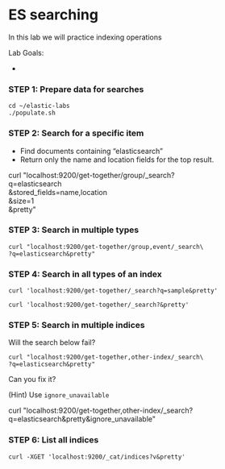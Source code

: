 # ES searching

In this lab we will practice indexing operations


Lab Goals:

* 

### STEP 1: Prepare data for searches

    cd ~/elastic-labs
    ./populate.sh

### STEP 2: Search for a specific item

* Find documents containing “elasticsearch”
* Return only the name and location fields for the top result.
 
curl "localhost:9200/get-together/group/_search?\
q=elasticsearch\
&stored_fields=name,location\
&size=1\
&pretty"

### STEP 3: Search in multiple types

    curl "localhost:9200/get-together/group,event/_search\
    ?q=elasticsearch&pretty"
    
### STEP 4: Search in all types of an index    

    curl 'localhost:9200/get-together/_search?q=sample&pretty'
    
    curl 'localhost:9200/get-together/_search?&pretty'
    
### STEP 5: Search in multiple indices

Will the search below fail?    
    
    curl "localhost:9200/get-together,other-index/_search\
    ?q=elasticsearch&pretty"
    
Can you fix it?

(Hint) Use `ignore_unavailable`

curl "localhost:9200/get-together,other-index/_search\?q=elasticsearch&pretty&ignore_unavailable"
    
### STEP 6: List all indices

    curl -XGET 'localhost:9200/_cat/indices?v&pretty'

